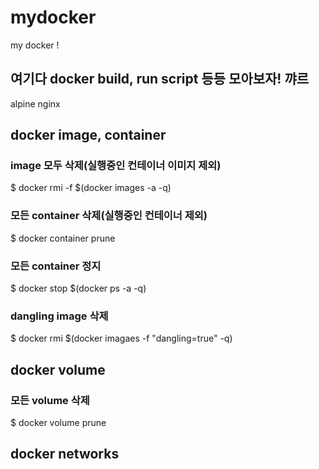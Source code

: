 # mydocker
my docker !

## 여기다 docker build, run script 등등 모아보자! 꺄르

alpine nginx


## docker image, container

### image 모두 삭제(실행중인 컨테이너 이미지 제외)
$ docker rmi -f $(docker images -a -q)

### 모든 container 삭제(실행중인 컨테이너 제외)
$ docker container prune

### 모든 container 정지
$ docker stop $(docker ps -a -q)

### dangling image 삭제
$ docker rmi $(docker imagaes -f "dangling=true" -q)

## docker volume

### 모든 volume 삭제
$ docker volume prune

## docker networks

